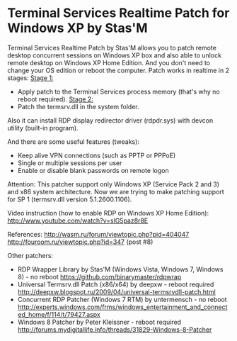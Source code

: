 Terminal Services Realtime Patch for Windows XP by Stas'M
=======

Terminal Services Realtime Patch by Stas'M allows you to patch remote desktop concurrent sessions on Windows XP box and also able to unlock remote desktop on Windows XP Home Edition. And you don't need to change your OS edition or reboot the computer. Patch works in realtime in 2 stages:
<u>Stage 1:</u>
- Apply patch to the Terminal Services process memory (that's why no reboot required).
<u>Stage 2:</u>
- Patch the termsrv.dll in the system folder.
 
Also it can install RDP display redirector driver (rdpdr.sys) with devcon utility (built-in program).
 
And there are some useful features (tweaks):
- Keep alive VPN connections (such as PPTP or PPPoE)
- Single or multiple sessions per user
- Enable or disable blank passwords on remote logon
 
Attention:
This patcher support only Windows XP (Service Pack 2 and 3) and x86 system architecture.
Now we are trying to make patching support for SP 1 (termsrv.dll version 5.1.2600.1106).
 
Video instruction (how to enable RDP on Windows XP Home Edition):
http://www.youtube.com/watch?v=slG5paz8r8E
 
References:
http://wasm.ru/forum/viewtopic.php?pid=404047
http://fouroom.ru/viewtopic.php?id=347 (post #8)
 
Other patchers:
- RDP Wrapper Library by Stas'M (Windows Vista, Windows 7, Windows 8) - no reboot
https://github.com/binarymaster/rdpwrap
- Universal Termsrv.dll Patch (x86/x64) by deepxw - reboot required
http://deepxw.blogspot.ru/2009/04/universal-termsrvdll-patch.html
- Concurrent RDP Patcher (Windows 7 RTM) by untermensch - no reboot
http://experts.windows.com/frms/windows_entertainment_and_connected_home/f/114/t/79427.aspx
- Windows 8 Patcher by Peter Kleissner - reboot required
http://forums.mydigitallife.info/threads/31829-Windows-8-Patcher

